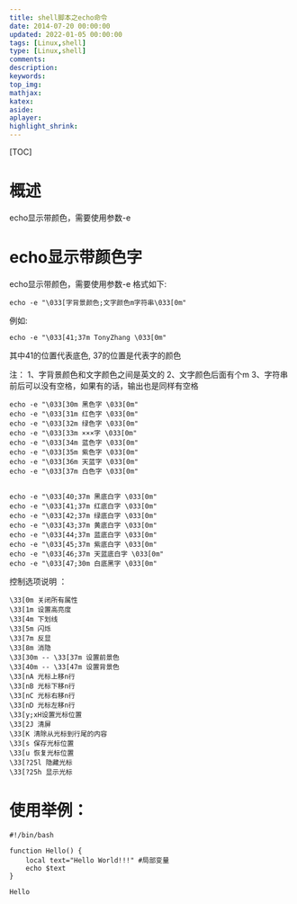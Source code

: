 ```yaml
---
title: shell脚本之echo命令
date: 2014-07-20 00:00:00
updated: 2022-01-05 00:00:00
tags: [Linux,shell]
type: [Linux,shell]
comments: 
description:
keywords:
top_img:
mathjax:
katex:
aside:
aplayer:
highlight_shrink:
---
```


[TOC]

# 概述

echo显示带颜色，需要使用参数-e



# echo显示带颜色字

echo显示带颜色，需要使用参数-e
		格式如下:

```shell
echo -e "\033[字背景颜色;文字颜色m字符串\033[0m"
```

例如:

```shell
echo -e "\033[41;37m TonyZhang \033[0m"
```


其中41的位置代表底色, 37的位置是代表字的颜色

 注：
		1、字背景颜色和文字颜色之间是英文的
		2、文字颜色后面有个m
		3、字符串前后可以没有空格，如果有的话，输出也是同样有空格

```shell
echo -e "\033[30m 黑色字 \033[0m"
echo -e "\033[31m 红色字 \033[0m"
echo -e "\033[32m 绿色字 \033[0m"
echo -e "\033[33m ×××字 \033[0m"
echo -e "\033[34m 蓝色字 \033[0m"
echo -e "\033[35m 紫色字 \033[0m"
echo -e "\033[36m 天蓝字 \033[0m"
echo -e "\033[37m 白色字 \033[0m"
 

echo -e "\033[40;37m 黑底白字 \033[0m"
echo -e "\033[41;37m 红底白字 \033[0m"
echo -e "\033[42;37m 绿底白字 \033[0m"
echo -e "\033[43;37m 黄底白字 \033[0m"
echo -e "\033[44;37m 蓝底白字 \033[0m"
echo -e "\033[45;37m 紫底白字 \033[0m"
echo -e "\033[46;37m 天蓝底白字 \033[0m"
echo -e "\033[47;30m 白底黑字 \033[0m"
```

控制选项说明 ：

```shell
\33[0m 关闭所有属性
\33[1m 设置高亮度
\33[4m 下划线
\33[5m 闪烁
\33[7m 反显
\33[8m 消隐
\33[30m -- \33[37m 设置前景色
\33[40m -- \33[47m 设置背景色
\33[nA 光标上移n行
\33[nB 光标下移n行
\33[nC 光标右移n行
\33[nD 光标左移n行
\33[y;xH设置光标位置
\33[2J 清屏
\33[K 清除从光标到行尾的内容
\33[s 保存光标位置
\33[u 恢复光标位置
\33[?25l 隐藏光标
\33[?25h 显示光标
```













# 使用举例：

```shell
#!/bin/bash

function Hello() {
	local text="Hello World!!!" #局部变量
	echo $text
}

Hello
```

